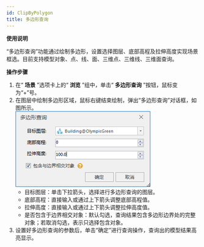 ```yaml
---
id: ClipByPolygon
title: 多边形查询
---
```

**使用说明**

“多边形查询”功能通过绘制多边形，设置选择图层、底部高程及拉伸高度实现场景框选。目前支持模型对象、点、线、面、三维点、三维线、三维面查询。

**操作步骤**

  1. 在“ **场景** ”选项卡上的“ **浏览** ”组中，单击“ **多边形查询** ”按钮，鼠标变为“+”号。
  2. 在图层中绘制多边形区域，鼠标右键结束绘制，弹出“多边形查询”对话框，如图所示。  
![图："多边形查询"对话框  ](img/ClipByPolygon.png)     
       * 目标图层：单击下拉箭头，选择进行多边形查询的图层。
       * 底部高程：直接输入或通过上下箭头调整底部高程值。
       * 拉伸高度：直接输入或通过上下箭头调整拉伸高度值。
       * 是否包含于边界相交对象：默认勾选，查询结果包含多边形边界处的完整对象；若取消勾选，表示只选择包含对象。
  3. 设置好多边形查询的参数后，单击“确定”进行查询操作，查询出的模型结果高亮显示。

 

